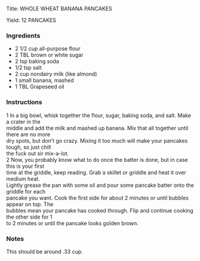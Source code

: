 <!DOCTYPE HTML PUBLIC "-//W3C//DTD HTML 4.0 Transitional//EN">
<html>
  <head>
  <title>WHOLE WHEAT BANANA PANCAKES</title><link rel='stylesheet' href='style.css' type='text/css'><meta http-equiv="Content-Style-Stype" content="text/css">
     <meta http-equiv="Content-Type" content="text/html;charset=utf-8">
     </head><body><div class="recipe" itemscope itemtype="http://schema.org/Recipe"><div class='header'><p class="title"><span class="label">Title:</span> <span itemprop="name">WHOLE WHEAT BANANA PANCAKES</span></p>
<p class="yields"><span class="label">Yield:</span> <span itemprop="recipeYield">12 PANCAKES</span></p>
</div><div class="ing"><h3>Ingredients</h3><ul class="ing"><li class="ing" itemprop="ingredients">2 1/2 cup all-purpose flour </li>
<li class="ing" itemprop="ingredients">2 TBL brown or white sugar </li>
<li class="ing" itemprop="ingredients">2 tsp baking soda </li>
<li class="ing" itemprop="ingredients">1/2 tsp salt </li>
<li class="ing" itemprop="ingredients">2 cup nondairy milk (like almond) </li>
<li class="ing" itemprop="ingredients">1 small banana, mashed </li>
<li class="ing" itemprop="ingredients">1 TBL Grapeseed oil </li>
</ul>
</div>
<div class="instructions"><h3 class="Instructions">Instructions</h3><div itemprop="recipeInstructions"><p>1 In a big bowl, whisk together the flour, sugar, baking soda, and salt. Make a crater in the<br>middle and add the milk and mashed up banana. Mix that all together until there are no more<br>dry spots, but don’t go crazy. Mixing it too much will make your pancakes tough, so just chill<br>the fuck out sir mix-a-lot.<br>2 Now, you probably know what to do once the batter is done, but in case this is your first<br>time at the griddle, keep reading. Grab a skillet or griddle and heat it over medium heat.<br>Lightly grease the pan with some oil and pour some pancake batter onto the griddle for each<br>pancake you want. Cook the first side for about 2 minutes or until bubbles appear on top. The<br>bubbles mean your pancake has cooked through. Flip and continue cooking the other side for 1<br>to 2 minutes or until the pancake looks golden brown.</p></div></div><div class="modifications"><h3 class="Notes">Notes</h3><p>This should be around .33 cup.</p></div></div>

</body>
</html>